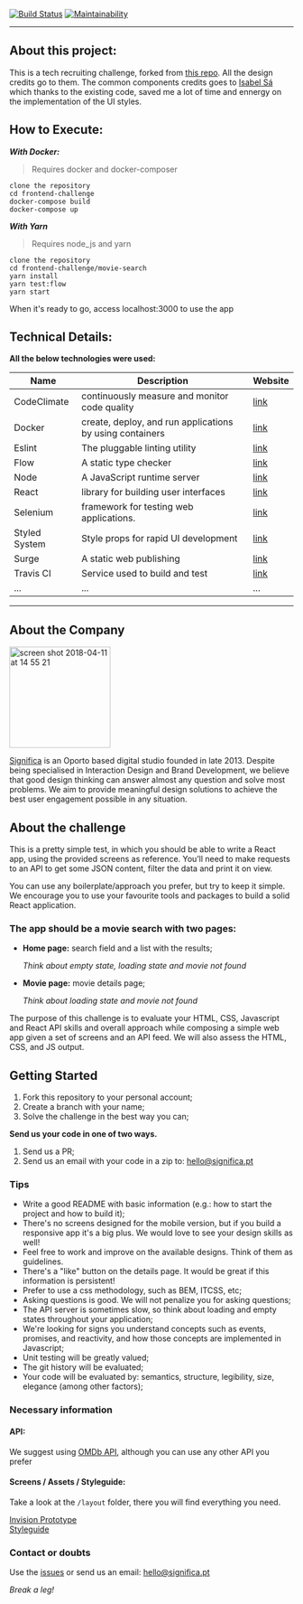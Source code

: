 [![Build Status](https://travis-ci.org/fernand0aguilar/frontend-challenge.svg?branch=fernando-aguilar)](https://travis-ci.org/fernand0aguilar/frontend-challenge) 
[![Maintainability](https://api.codeclimate.com/v1/badges/5e908ef8184fcc8707eb/maintainability)](https://codeclimate.com/github/fernand0aguilar/frontend-challenge/maintainability)

***
## About this project:

This is a tech recruiting challenge, forked from [this repo](https://github.com/Significa/frontend-challenge). 
All the design credits go to them. 
The common components credits goes to [Isabel Sá](https://github.com/isabelsa/frontend-challenge) which thanks to the existing code, saved me a lot of time and ennergy on the implementation of the UI styles.

## How to Execute:

***With Docker:***
> Requires docker and docker-composer
```
clone the repository
cd frontend-challenge
docker-compose build
docker-compose up
```
***With Yarn***
> Requires node_js and yarn
```
clone the repository
cd frontend-challenge/movie-search
yarn install
yarn test:flow
yarn start
```
When it's ready to go, access localhost:3000 to use the app

## Technical Details:

**All the below technologies were used:**

|Name|Description|Website| 
|--|---|---|
|CodeClimate| continuously measure and monitor code quality |[link](https://codeclimate.com/)|
|Docker|  create, deploy, and run applications by using containers |[link](https://www.docker.com/)|
|Eslint| The pluggable linting utility |[link](https://github.com/Significa/eslint-config-significa)|
|Flow| A static type checker |[link](https://flow.org/)|
|Node| A JavaScript runtime server|[link](https://nodejs.org/en/)|
|React| library for building user interfaces |[link](https://reactjs.org/)||
|Selenium| framework for testing web applications. |[link](https://www.seleniumhq.org/)|
|Styled System| Style props for rapid UI development |[link](https://styled-system.com/)|
|Surge| A static web publishing |[link](https://surge.sh/)|
|Travis CI| Service used to build and test |[link](https://travis-ci.org/)|
|...| ... | ... |


***

## About the Company

<img width="179" alt="screen shot 2018-04-11 at 14 55 21" src="https://user-images.githubusercontent.com/4838076/38634265-6545f090-3d98-11e8-8869-c5e477648fdf.png">

[Significa](https://significa.pt/) is an Oporto based digital studio founded in late 2013. Despite being specialised in Interaction Design and Brand Development, we believe that good design thinking can answer almost any question and solve most problems. We aim to provide meaningful design solutions to achieve the best user engagement possible in any situation.

## About the challenge

This is a pretty simple test, in which you should be able to write a React app, using the provided screens as reference. You’ll need to make requests to an API to get some JSON content, filter the data and print it on view.

You can use any boilerplate/approach you prefer, but try to keep it simple. We encourage you to use your favourite tools and packages to build a solid React application.

### The app should be a movie search with two pages:

* **Home page:** search field and a list with the results;

  _Think about empty state, loading state and movie not found_

* **Movie page:** movie details page;

  _Think about loading state and movie not found_

The purpose of this challenge is to evaluate your HTML, CSS, Javascript and React API skills and overall approach while composing a simple web app given a set of screens and an API feed. We will also assess the HTML, CSS, and JS output.

## Getting Started

1.  Fork this repository to your personal account;
2.  Create a branch with your name;
3.  Solve the challenge in the best way you can;

**Send us your code in one of two ways.**

1.  Send us a PR;
2.  Send us an email with your code in a zip to: hello@significa.pt

### Tips

* Write a good README with basic information (e.g.: how to start the project and how to build it);
* There's no screens designed for the mobile version, but if you build a responsive app it's a big plus. We would love to see your design skills as well!
* Feel free to work and improve on the available designs. Think of them as guidelines.
* There's a "like" button on the details page. It would be great if this information is persistent!
* Prefer to use a css methodology, such as BEM, ITCSS, etc;
* Asking questions is good. We will not penalize you for asking questions;
* The API server is sometimes slow, so think about loading and empty states throughout your application;
* We're looking for signs you understand concepts such as events, promises, and reactivity, and how those concepts are implemented in Javascript;
* Unit testing will be greatly valued;
* The git history will be evaluated;
* Your code will be evaluated by: semantics, structure, legibility, size, elegance (among other factors);

### Necessary information

#### API:

We suggest using [OMDb API](http://www.omdbapi.com/), although you can use any other API you prefer

#### Screens / Assets / Styleguide:

Take a look at the `/layout` folder, there you will find everything you need.

[Invision Prototype](https://invis.io/K6GW19Z3FP8#/291216728_1-Search)  
[Styleguide](https://invis.io/5JGW1AFQHUX#/291309274_1-type)

### Contact or doubts

Use the [issues](https://github.com/Significa/frontend-challenge/issues) or send us an email: hello@significa.pt

_Break a leg!_
